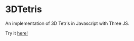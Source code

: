 3DTetris
========

An implementation of 3D Tetris in Javascript with Three JS.

Try it <a href="https://rawgithub.com/qswitcher/3DTetris/master/tetris.html"> here!</a>